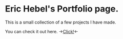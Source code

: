 # Eric Hebel's Portfolio page.

This is a small collection of a few projects I have made.

You can check it out here. ->[Click!](https://jargan76.github.io/Portfolio/)<- 
